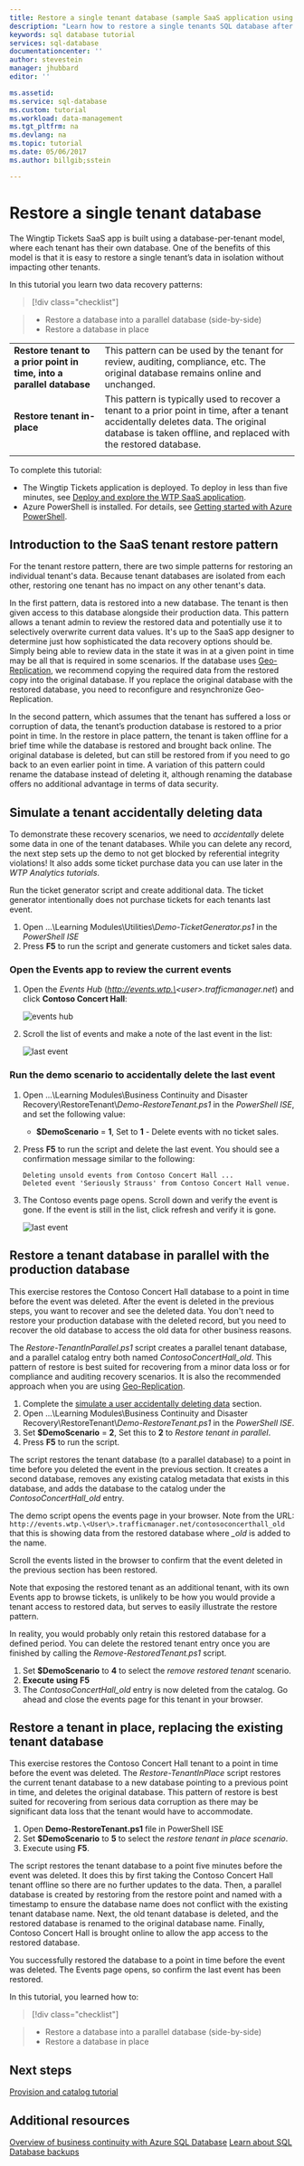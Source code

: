 ```yaml
---
title: Restore a single tenant database (sample SaaS application using Azure SQL Database) | Microsoft Docs 
description: "Learn how to restore a single tenants SQL database after accidentally deleting data"
keywords: sql database tutorial
services: sql-database
documentationcenter: ''
author: stevestein
manager: jhubbard
editor: ''

ms.assetid: 
ms.service: sql-database
ms.custom: tutorial
ms.workload: data-management
ms.tgt_pltfrm: na
ms.devlang: na
ms.topic: tutorial
ms.date: 05/06/2017
ms.author: billgib;sstein

---
```

# Restore a single tenant database

The Wingtip Tickets SaaS app is built using a database-per-tenant model, where each tenant has their own database. One of the benefits of this model is that it is easy to restore a single tenant’s data in isolation without impacting other tenants.

In this tutorial you learn two data recovery patterns:

> [!div class="checklist"]

> * Restore a database into a parallel database (side-by-side)
> * Restore a database in place


|||
|:--|:--|
| **Restore tenant to a prior point in time, into a parallel database** | This pattern can be used by the tenant for review, auditing, compliance, etc. The original database remains online and unchanged. |
| **Restore tenant in-place** | This pattern is typically used to recover a tenant to a prior point in time, after a tenant accidentally deletes data. The original database is taken offline, and replaced with the restored database. |
|||


To complete this tutorial:

* The Wingtip Tickets application is deployed. To deploy in less than five minutes, see [Deploy and explore the WTP SaaS application](sql-database-saas-tutorial.md).
* Azure PowerShell is installed. For details, see [Getting started with Azure PowerShell](https://docs.microsoft.com/powershell/azure/get-started-azureps).

## Introduction to the SaaS tenant restore pattern

For the tenant restore pattern, there are two simple patterns for restoring an individual tenant's data. Because tenant databases are isolated from each other, restoring one tenant has no impact on any other tenant's data.

In the first pattern, data is restored into a new database. The tenant is then given access to this database alongside their production data. This pattern allows a tenant admin to review the restored data and potentially use it to selectively overwrite current data values. It's up to the SaaS app designer to determine just how sophisticated the data recovery options should be. Simply being able to review data in the state it was in at a given point in time may be all that is required in some scenarios. If the database uses [Geo-Replication](sql-database-geo-replication-overview.md), we recommend copying the required data from the restored copy into the original database. If you replace the original database with the restored database, you need to reconfigure and resynchronize Geo-Replication.

In the second pattern, which assumes that the tenant has suffered a loss or corruption of data, the tenant’s production database is restored to a prior point in time. In the restore in place pattern, the tenant is taken offline for a brief time while the database is restored and brought back online. The original database is deleted, but can still be restored from if you need to go back to an even earlier point in time. A variation of this pattern could rename the database instead of deleting it, although renaming the database offers no additional advantage in terms of data security.


## Simulate a tenant accidentally deleting data

To demonstrate these recovery scenarios, we need to *accidentally* delete some data in one of the tenant databases. While you can delete any record, the next step sets up the demo to not get blocked by referential integrity violations! It also adds some ticket purchase data you can use later in the *WTP Analytics tutorials*.

Run the ticket generator script and create additional data. The ticket generator intentionally does not purchase tickets for each tenants last event.

1. Open ...\\Learning Modules\\Utilities\\*Demo-TicketGenerator.ps1* in the *PowerShell ISE*
1. Press **F5** to run the script and generate customers and ticket sales data.


### Open the Events app to review the current events

1. Open the *Events Hub* (*http://events.wtp.\<user\>.trafficmanager.net*) and click **Contoso Concert Hall**:

   ![events hub](media/sql-database-saas-tutorial-restore-single-tenant/events-hub.png)

1. Scroll the list of events and make a note of the last event in the list:

   ![last event](media/sql-database-saas-tutorial-restore-single-tenant/last-event.png)


### Run the demo scenario to accidentally delete the last event

1. Open ...\\Learning Modules\\Business Continuity and Disaster Recovery\\RestoreTenant\\*Demo-RestoreTenant.ps1* in the *PowerShell ISE*, and set the following value:
   * **$DemoScenario** = **1**, Set to **1** - Delete events with no ticket sales.
1. Press **F5** to run the script and delete the last event. You should see a confirmation message similar to the following:

   ```Console
   Deleting unsold events from Contoso Concert Hall ...
   Deleted event 'Seriously Strauss' from Contoso Concert Hall venue.
   ```

1. The Contoso events page opens. Scroll down and verify the event is gone. If the event is still in the list, click refresh and verify it is gone.

   ![last event](media/sql-database-saas-tutorial-restore-single-tenant/last-event-deleted.png)


## Restore a tenant database in parallel with the production database

This exercise restores the Contoso Concert Hall database to a point in time before the event was deleted. After the event is deleted in the previous steps, you want to recover and see the deleted data. You don't need to restore your production database with the deleted record, but you need to recover the old database to access the old data for other business reasons.

 The *Restore-TenantInParallel.ps1* script creates a parallel tenant database, and a parallel catalog entry both named *ContosoConcertHall\_old*. This pattern of restore is best suited for recovering from a minor data loss or for compliance and auditing recovery scenarios. It is also the recommended approach when you are using [Geo-Replication](sql-database-geo-replication-overview.md).

1. Complete the [simulate a user accidentally deleting data](#simulate-a-tenant-accidentally-deleting-data) section.
1. Open ...\\Learning Modules\\Business Continuity and Disaster Recovery\\RestoreTenant\\_Demo-RestoreTenant.ps1_ in the *PowerShell ISE*.
1. Set **$DemoScenario** = **2**, Set this to **2** to *Restore tenant in parallel*.
1. Press **F5** to run the script.

The script restores the tenant database (to a parallel database) to a point in time before you deleted the event in the previous section. It creates a second database, removes any existing catalog metadata that exists in this database, and adds the database to the catalog under the *ContosoConcertHall\_old* entry.

The demo script opens the events page in your browser. Note from the URL: ```http://events.wtp.\<User\>.trafficmanager.net/contosoconcerthall_old``` that this is showing data from the restored database where *_old* is added to the name.

Scroll the events listed in the browser to confirm that the event deleted in the previous section has been restored.

Note that exposing the restored tenant as an additional tenant, with its own Events app to browse tickets, is unlikely to be how you would provide a tenant access to restored data, but serves to easily illustrate the restore pattern.

In reality, you would probably only retain this restored database for a defined period. You can delete the restored tenant entry once you are finished by calling the *Remove-RestoredTenant.ps1* script.

1. Set **$DemoScenario** to **4** to select the *remove restored tenant* scenario.
1. **Execute** **using** **F5**
1. The *ContosoConcertHall\_old* entry is now deleted from the catalog. Go ahead and close the events page for this tenant in your browser.


## Restore a tenant in place, replacing the existing tenant database

This exercise restores the Contoso Concert Hall tenant to a point in time before the event was deleted. The *Restore-TenantInPlace* script restores the current tenant database to a new database pointing to a previous point in time, and deletes the original database. This pattern of restore is best suited for recovering from serious data corruption as there may be significant data loss that the tenant would have to accommodate.

1. Open **Demo-RestoreTenant.ps1** file in PowerShell ISE
1. Set **$DemoScenario** to **5** to select the *restore tenant in place scenario*.
1. Execute using **F5**.

The script restores the tenant database to a point five minutes before the event was deleted. It does this by first taking the Contoso Concert Hall tenant offline so there are no further updates to the data. Then, a parallel database is created by restoring from the restore point and named with a timestamp to ensure the database name does not conflict with the existing tenant database name. Next, the old tenant database is deleted, and the restored database is renamed to the original database name. Finally, Contoso Concert Hall is brought online to allow the app access to the restored database.

You successfully restored the database to a point in time before the event was deleted. The Events page opens, so confirm the last event has been restored.

In this tutorial, you learned how to:

> [!div class="checklist"]

> * Restore a database into a parallel database (side-by-side)
> * Restore a database in place


## Next steps

[Provision and catalog tutorial](sql-database-saas-tutorial-provision-and-catalog.md)

## Additional resources

[Overview of business continuity with Azure SQL Database](sql-database-business-continuity.md)
[Learn about SQL Database backups](sql-database-automated-backups.md)